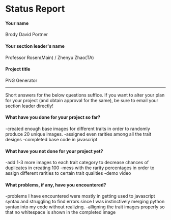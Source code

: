 # Status Report

#### Your name

Brody David Portner

#### Your section leader's name

Professor Rosen(Main) / Zhenyu Zhao(TA)

#### Project title

PNG Generator

***

Short answers for the below questions suffice. If you want to alter your plan for your project (and obtain approval for the same), be sure to email your section leader directly!

#### What have you done for your project so far?

-created enough base images for different traits in order to randomly produce 20 unique images.
-assigned even rarities among all the trait designs
-completed base code in javascript


#### What have you not done for your project yet?

-add 1-3 more images to each trait category to decrease chances of duplicates in creating 100
-mess with the rarity percentages in order to assign different rarities to certain trait qualities
-demo video

#### What problems, if any, have you encountered?

-problems I have encountered were mostly in getting used to javascript syntax and struggling to find errors since I was instinctively merging python syntax into my code without realizing.
-alligning the trait images properly so that no whitespace is shown in the completed image
